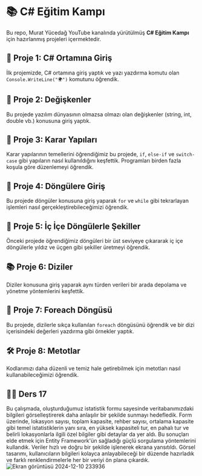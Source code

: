 # 📚 C# Eğitim Kampı

Bu repo, Murat Yücedağ YouTube kanalında yürütülmüş **C# Eğitim Kampı** için hazırlanmış projeleri içermektedir.

## 📘 Proje 1: C# Ortamına Giriş
İlk projemizde, C# ortamına giriş yaptık ve yazı yazdırma komutu olan `Console.WriteLine("🌍")` komutunu öğrendik.

## 🔢 Proje 2: Değişkenler
Bu projede yazılım dünyasının olmazsa olmazı olan değişkenler (string, int, double vb.) konusuna giriş yaptık.

## 🔀 Proje 3: Karar Yapıları
Karar yapılarının temellerini öğrendiğimiz bu projede, `if`, `else-if` ve `switch-case` gibi yapıların nasıl kullanıldığını keşfettik. Programları birden fazla koşula göre düzenlemeyi öğrendik.

## 🔄 Proje 4: Döngülere Giriş
Bu projede döngüler konusuna giriş yaparak `for` ve `while` gibi tekrarlayan işlemleri nasıl gerçekleştirebileceğimizi öğrendik.

## 🌟 Proje 5: İç İçe Döngülerle Şekiller
Önceki projede öğrendiğimiz döngüleri bir üst seviyeye çıkararak iç içe döngülerle yıldız ve üçgen gibi şekiller üretmeyi öğrendik.

## 📚 Proje 6: Diziler
Diziler konusuna giriş yaparak aynı türden verileri bir arada depolama ve yönetme yöntemlerini keşfettik.

## 🔎 Proje 7: Foreach Döngüsü
Bu projede, dizilerle sıkça kullanılan `foreach` döngüsünü öğrendik ve bir dizi içerisindeki değerleri yazdırma gibi örnekler yaptık.

## 🛠️ Proje 8: Metotlar
Kodlarımızı daha düzenli ve temiz hale getirebilmek için metotları nasıl kullanabileceğimizi öğrendik.
## 🧑‍🏫 Ders 17
Bu çalışmada, oluşturduğumuz istatistik formu sayesinde veritabanımızdaki bilgileri görselleştirerek daha anlaşılır bir şekilde sunmayı hedefledik. Form üzerinde, lokasyon sayısı, toplam kapasite, rehber sayısı, ortalama kapasite gibi temel istatistiklerin yanı sıra, en yüksek kapasiteli tur, en pahalı tur ve belirli lokasyonlarla ilgili özel bilgiler gibi detaylar da yer aldı. Bu sonuçları elde etmek için Entity Framework'ün sağladığı güçlü sorgulama yöntemlerini kullandık. Veriler hızlı ve doğru bir şekilde işlenerek ekrana yansıtıldı. Görsel tasarımı, kullanıcıların bilgileri kolayca anlayabileceği bir düzende hazırladık ve farklı renklendirmelerle her bir veriyi ön plana çıkardık.
![Ekran görüntüsü 2024-12-10 233936](https://github.com/user-attachments/assets/3a3143ad-7e61-4703-a6d8-b85ab6073619)

